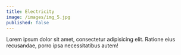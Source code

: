 ```yaml
---
title: Electricity
image: /images/img_5.jpg
published: false
---
```

Lorem ipsum dolor sit amet, consectetur adipisicing elit. Ratione eius recusandae, porro ipsa necessitatibus autem!